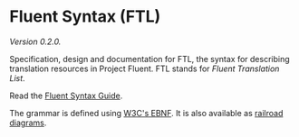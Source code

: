 Fluent Syntax (FTL)
===================

_Version 0.2.0._

Specification, design and documentation for FTL, the syntax for describing
translation resources in Project Fluent.  FTL stands for _Fluent Translation
List_.

Read the [Fluent Syntax Guide][].

The grammar is defined using [W3C's EBNF][]. It is also available as [railroad
diagrams][].

[Fluent Syntax Guide]: http://projectfluent.io/fluent/guide
[W3C's EBNF]: https://www.w3.org/TR/REC-xml/#sec-notation
[railroad diagrams]: http://projectfluent.io/fluent/syntax/diagram.xhtml
